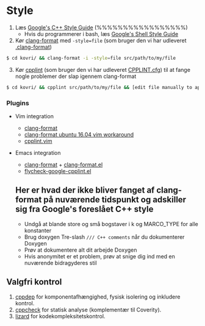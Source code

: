 # Style
1. Læs [Google's C++ Style Guide](https://google.github.io/styleguide/cppguide.html) (%%%%%%%%%%%%%%%%%)
   - Hvis du programmerer i bash, læs [Google's Shell Style Guide](https://github.com/google/styleguide/blob/gh-pages/shell.xml)
2. Kør [clang-format](http://clang.llvm.org/docs/ClangFormat.html) med ```-style=file``` (som bruger den vi har udleveret [.clang-format](https://github.com/monero-project/kovri/blob/master/.clang-format))
```bash
$ cd kovri/ && clang-format -i -style=file src/path/to/my/file
   ```
3. Kør [cpplint](https://github.com/google/styleguide/tree/gh-pages/cpplint) (som bruger den vi har udleveret [CPPLINT.cfg](https://github.com/monero-project/kovri/blob/master/CPPLINT.cfg)) til at fange nogle problemer der slap igennem clang-format
```bash
$ cd kovri/ && cpplint src/path/to/my/file && [edit file manually to apply fixes]
```

### Plugins

- Vim integration
  - [clang-format](http://clang.llvm.org/docs/ClangFormat.html#vim-integration)
  - [clang-format ubuntu 16.04 vim workaround](http://stackoverflow.com/questions/39490082/clang-format-not-working-under-gvim)
  - [cpplint.vim](https://github.com/vim-syntastic/syntastic/blob/master/syntax_checkers/cpp/cpplint.vim)
- Emacs integration
  - [clang-format](http://clang.llvm.org/docs/ClangFormat.html#emacs-integration) + [clang-format.el](https://llvm.org/svn/llvm-project/cfe/trunk/tools/clang-format/clang-format.el)
  - [flycheck-google-cpplint.el](https://github.com/flycheck/flycheck-google-cpplint)
  
  ## Her er hvad der ikke bliver fanget af clang-format på nuværende tidspunkt og adskiller sig fra Google's foreslået C++ style
  
  - Undgå at blande store og små bogstaver i k og MARCO_TYPE for alle konstanter
  - Brug doxygen Tre-slash ```/// C++ comments``` når du dokumenterer Doxygen
  - Prøv at dokumentere alt dit arbejde Doxygen 
  - Hvis anonymitet er et problem, prøv at snige dig ind med en nuværende bidragyderes stil

## Valgfri kontrol
1. [cppdep](https://github.com/rakhimov/cppdep)
   for komponentafhængighed, fysisk isolering og inkludere kontrol.
2. [cppcheck](https://github.com/danmar/cppcheck/) for statisk analyse
   (komplementær til Coverity).
3. [lizard](https://github.com/terryyin/lizard) for kodekompleksitetskontrol.
